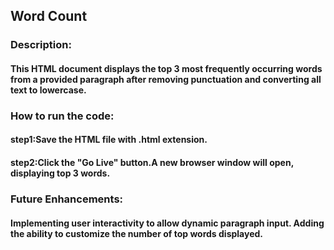 ## Word Count
### Description:

#### This HTML document displays the top 3 most frequently occurring words from a provided paragraph after removing punctuation and converting all text to lowercase.

### How to run the code:

#### step1:Save the HTML file with .html extension.

#### step2:Click the "Go Live" button.A new browser window will open, displaying top 3 words.

### Future Enhancements:

#### Implementing user interactivity to allow dynamic paragraph input. Adding the ability to customize the number of top words displayed.
